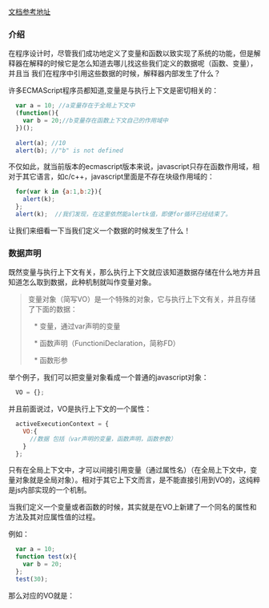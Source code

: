 [文档参考地址](http://dmitrysoshnikov.com/ecmascript/chapter-2-variable-object/)

### 介绍

在程序设计时，尽管我们成功地定义了变量和函数以致实现了系统的功能，但是解释器在解释的时候它是怎么知道去哪儿找这些我们定义的数据呢（函数、变量），并且当
我们在程序中引用这些数据的时候，解释器内部发生了什么？

许多ECMAScript程序员都知道,变量是与执行上下文是密切相关的：

```javascript
  var a = 10; //a变量存在于全局上下文中
  (function(){
    var b = 20;//b变量存在函数上下文自己的作用域中
  })();
  
  alert(a); //10
  alert(b); //"b" is not defined
```

不仅如此，就当前版本的ecmascript版本来说，javascript只存在函数作用域，相对于其它语言，如c/c++，javascript里面是不存在块级作用域的：

```javascript
  for(var k in {a:1,b:2}){
    alert(k);
  };
  alert(k);  //我们发现，在这里依然能alertk值，即便for循环已经结束了。
```

让我们来细看一下当我们定义一个数据的时候发生了什么！

### 数据声明

既然变量与执行上下文有关，那么执行上下文就应该知道数据存储在什么地方并且知道怎么取到数据，此种机制就叫作变量对象。

> 变量对象（简写VO）是一个特殊的对象，它与执行上下文有关，并且存储了下面的数据：
>
>    * 变量，通过var声明的变量
>
>    * 函数声明（FunctioniDeclaration，简称FD）
>
>    * 函数形参

举个例子，我们可以把变量对象看成一个普通的javascript对象：

```javascript
  VO = {};
```

并且前面说过，VO是执行上下文的一个属性：

```javascript
  activeExecutionContext = {
    VO:{
      //数据 包括（var声明的变量，函数声明，函数参数）
    }
  };
```

只有在全局上下文中，才可以间接引用变量（通过属性名）（在全局上下文中，变量对象就是全局对象）。相对于其它上下文而言，是不能直接引用到VO的，这纯粹是js内部实现的一个机制。

当我们定义一个变量或者函数的时候，其实就是在VO上新建了一个同名的属性和方法及其对应属性值的过程。

例如：

```javascript
  var a = 10;
  function test(x){
    var b = 20;
  };
  test(30);
```
那么对应的VO就是：

```javascript
  
```







